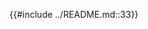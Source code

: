<!--
  TODO links included in README.md are broken.
  Being forced to use line numbers here is very brittle.
  https://github.com/rust-lang/mdBook/issues/172
-->
{{#include ../README.md::33}}
